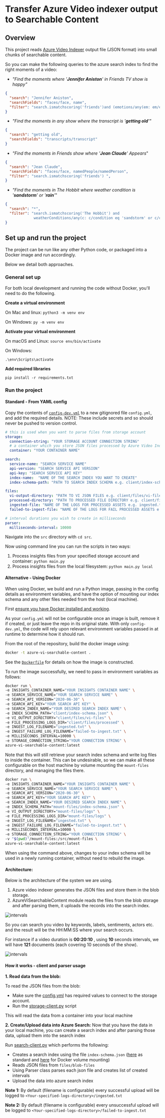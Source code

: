 # Transfer Azure Video indexer output to Searchable Content


## Overview
This project reads [Azure Video Indexer](https://azure.microsoft.com/en-in/services/media-services/video-indexer/) output file (JSON format) into small  chunks of searchable content.

So you can make the following queries to the azure search index to find the right moments of a video:

- _"Find the moments where '**Jennifer Aniston**' in Friends TV show is happy"_ 

```json
{
  "search": "Jennifer Aniston",
  "searchFields": "faces/face, name",
  "filter": "search.ismatchscoring('friends')and (emotions/any(em: em/emotion eq 'Joy')) "
}
```

- _"Find the moments in any show where the transcript is '**getting old**'"_
```json
{
  "search": "getting old",
  "searchFields": "transcripts/transcript"
}
```
- _"Find the moments in Friends show where '**Jean Claude**' Appears_"
```json
{  
  "search": "Jean Claude",
  "searchFields": "faces/face, namedPeople/namedPerson",
  "filter": "search.ismatchscoring('friends') ",
}
```
- _"Find the moments in The Hobbit where weather condition is '**sandstorm**' or '**rain**'_"

```json
{
  "search": "*",
  "filter": "search.ismatchscoring('The Hobbit') and 
             weatherConditions/any(c: c/condition eq 'sandstorm' or c/condition eq 'rain')"
}
```

## Set up and run the project

The project can be run like any other Python code, or packaged into a Docker image and run
accordingly.

Below we detail both approaches.

### General set up

For both local development and running the code without Docker, you'll need to do the following.

**Create a virtual environment**

On Mac and linux:
`python3 -m venv env`

On Windows:
`py -m venv env`

**Activate your virtual environment**

On macOS and Linux:
`source env/bin/activate`

On Windows:

`.\env\Scripts\activate`

**Add required libraries**

`pip install -r requirements.txt`

### Run the project

#### Standard - From YAML config

Copy the contents of [`config-dev.yml`](src/config/config-dev.yml) to a new gitignored file 
`config.yml`, and add the required details. NOTE: These include secrets and so should never be
pushed to version control.

```yaml
# this is used when you want to parse files from storage account
storage:
  connection-string: "YOUR STORAGE ACCOUNT CONNECTION STRING"
  # a container which you store JSON files processed by Azure Video Indexer
  container: "YOUR CONTAINER NAME"

search:
  service-name: "SEARCH SERVICE NAME"
  api-version: "SEARCH SERVICE API VERSION"
  api-key: "SEARCH SERVICE API KEY"
  index-name:  "NAME OF THE SEARCH INDEX YOU WANT TO CREATE"
  index-schema-path: "PATH TO SEARCH INDEX SCHEMA e.g. client/index-schema.json"

files:
  vi-output-directory: "PATH TO VI JSON FILES e.g. client/files/vi-files"
  processed-directory: "PATH TO PROCESSED FILE DIRECTORY e.g. client/files/processed"
  ingested-file: "NAME OF THE LOGS FOR PROCESSED ASSETS e.g. ingested.txt"
  failed-to-ingest-file: "NAME OF THE LOGS FOR FAIL PROCESSED ASSETS e.g. failed-to-ingest.txt"

# interval durations you wish to create in milliseconds
parser:
  milliseconds-interval: 10000
```

Navigate into the `src` directory with `cd src`. 

Now using command line you can run the scripts in two ways:

1. Process insights files from your specified storage account and container: `python main.py`
2. Process insights files from the local filesystem: `python main.py local`


#### Alternative - Using Docker

When using Docker, we build and run a Python image, passing in the config details as environment
variables, and have the option of mounting our index schema and any other files needed from the 
host (local machine).

First [ensure you have Docker installed and working](https://docs.docker.com/get-docker/).

As your `config.yml` will not be configurable once an image is built, remove it if created, or just 
leave the repo in its original state. With only `config-dev.yml`, the code will rely upon relevant
environment variables passed in at runtime to determine how it should run.

From the root of the repository, build the docker image using:

```bash
docker -t azure-vi-searchable-content .
```

See the [`Dockerfile`](Dockerfile) for details on how the image is constructed.

To run the image successfully, we need to pass in environment variables as follows:

```bash
docker run \
-e INSIGHTS_CONTAINER_NAME="YOUR INSIGHTS CONTAINER NAME" \                                                                                                                                                                                                   ✹
-e SEARCH_SERVICE_NAME="YOUR SEARCH SERVICE NAME" \
-e SEARCH_API_VERSION="2020-06-30" \
-e SEARCH_API_KEY="YOUR SEARCH API KEY" \
-e SEARCH_INDEX_NAME="YOUR DESIRED SEARCH INDEX NAME" \
-e INDEX_SCHEMA_PATH="client/index-schema.json" \
-e VI_OUTPUT_DIRECTORY="client/files/vi-files" \
-e FILE_PROCESSING_LOGS_DIR="client/files/processed" \
-e INGEST_LOG_FILENAME="ingested.txt" \
-e INGEST_FAILURE_LOG_FILENAME="failed-to-ingest.txt" \
-e MILLISECONDS_INTERVAL=10000 \
-e STORAGE_CONNECTION_STRING="YOUR CONNECTION STRING" \
azure-vi-searchable-content:latest
```

Note that this will still retrieve your search index schema and write log files to inside the
container. This can be undesirable, so we can make all these configurable on the host machine by
volume mounting the `mount-files` directory, and managing the files there.

```bash
docker run \
-e INSIGHTS_CONTAINER_NAME="YOUR INSIGHTS CONTAINER NAME" \                                                                                                                                                                                                   ✹
-e SEARCH_SERVICE_NAME="YOUR SEARCH SERVICE NAME" \
-e SEARCH_API_VERSION="2020-06-30" \
-e SEARCH_API_KEY="YOUR SEARCH API KEY" \
-e SEARCH_INDEX_NAME="YOUR DESIRED SEARCH INDEX NAME" \
-e INDEX_SCHEMA_PATH="mount-files/index-schema.json" \
-e VI_OUTPUT_DIRECTORY="mount-files/logs" \
-e FILE_PROCESSING_LOGS_DIR="mount-files/logs" \
-e INGEST_LOG_FILENAME="ingested.txt" \
-e INGEST_FAILURE_LOG_FILENAME="failed-to-ingest.txt" \
-e MILLISECONDS_INTERVAL=10000 \
-e STORAGE_CONNECTION_STRING="YOUR CONNECTION STRING" \
-v "$(pwd)"/mount-files:/src/mount-files \
azure-vi-searchable-content:latest
```

When using the command above, changes to your index schema will be used in a newly running
container, without need to rebuild the image.

#### Architecture:
Below is the architecture of the system we are using.
1. Azure video indexer generates the JSON files and store them in the blob storage.
2. AzureViSearchableContent module reads the files from the blob storage and after parsing them, it uploads the records into the search index.

![intervals](src/resources/architecture.png) 

So you can search you video by keywords, labels, sentiments, actors etc. and the result will be the HH:MM:SS where your search occurs.

For instance if a video duration is **00:20:10** , using **10** seconds intervals, we will have **121** documents (each covering 10 seconds of the show).

![intervals](src/resources/interval-index.png) 


#### How it works - client and parser usage

**1. Read data from the blob:**

To read  the JSON files from the blob:

- Make sure the [config.yml](src/config/config-dev.yml) has required values to connect to the storage account.
- Run the [storage-client.py](src/client/storageClient.py) script

This will read the data from a container into your local machine


**2. Create/Upload data into Azure Search:**
Now that you have the data in your local machine, you can create a search index and after parsing those data, upload them into the search index

Run [search-client.py](src/client/searchClient.py) which performs the following:

- Creates a search index using the file `index-schema.json` ([here](src/client/index-schema.json) 
as standard and [here](mount-files/index-schema.json) for Docker volume mounting) 
- Reads JSON files from `files/blob-files`
- Using Parser class parses each json file and creates list of created intervals
- Upload the data into azure search index 

**Note 1:** By default (filename is configurable) every successful upload will be logged to  `<Your-specified-logs-directory>/ingested.txt` 

**Note 2:** By default (filename is configurable) every unsuccessful upload will be logged to `<Your-specified-logs-directory>/failed-to-ingest.txt`
